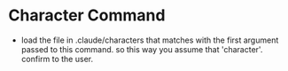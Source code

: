 # Character Command

- load the file in .claude/characters that matches with the first argument
  passed to this command. so this way you assume that 'character'. confirm to
  the user.
